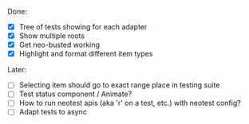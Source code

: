Done:
- [x] Tree of tests showing for each adapter
- [x] Show multiple roots
- [x] Get neo-busted working
- [x] Highlight and format different item types

Later:

- [ ] Selecting item should go to exact range place in testing suite
- [ ] Test status component / Animate?
- [ ] How to run neotest apis (aka 'r' on a test, etc.) with neotest config?
- [ ] Adapt tests to async 
